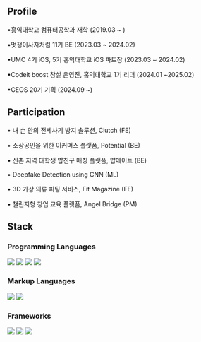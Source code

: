 ## Profile
•홍익대학교 컴퓨터공학과 재학 (2019.03 ~ )

•멋쟁이사자처럼 11기 BE (2023.03 ~ 2024.02)

•UMC 4기 iOS, 5기 홍익대학교 iOS 파트장 (2023.03 ~ 2024.02)

•Codeit boost 창설 운영진, 홍익대학교 1기 리더 (2024.01 ~2025.02)

•CEOS 20기 기획 (2024.09 ~)


## Participation
• 내 손 안의 전세사기 방지 솔루션, Clutch (FE)

• 소상공인을 위한 이커머스 플랫폼, Potential (BE)

• 신촌 지역 대학생 밥친구 매칭 플랫폼, 밥메이트 (BE)

• Deepfake Detection using CNN (ML)

• 3D 가상 의류 피팅 서비스, Fit Magazine (FE)

• 챌린지형 창업 교육 플랫폼, Angel Bridge (PM)



## Stack
### Programming Languages
<img src="https://img.shields.io/badge/python-3776AB?style=for-the-badge&logo=python&logoColor=white"> <img src="https://img.shields.io/badge/c-A8B9CC?style=for-the-badge&logo=c&logoColor=white"> <img src="https://img.shields.io/badge/c++-00599C?style=for-the-badge&logo=c++&logoColor=white"> <img src="https://img.shields.io/badge/swift-F05138?style=for-the-badge&logo=swift&logoColor=white">

### Markup Languages
<img src="https://img.shields.io/badge/html-1572B6?style=for-the-badge&logo=html&logoColor=white"> <img src="https://img.shields.io/badge/css-E34F26?style=for-the-badge&logo=css&logoColor=white">

### Frameworks
<img src="https://img.shields.io/badge/django-092E20?style=for-the-badge&logo=django&logoColor=white"> <img src="https://img.shields.io/badge/uikit-2396F3?style=for-the-badge&logo=uikit&logoColor=white"> <img src="https://img.shields.io/badge/tensorflow-FF6F00?style=for-the-badge&logo=tensorflow&logoColor=white">

